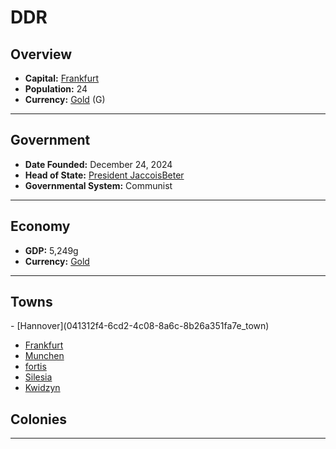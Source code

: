 <!--UNDEDITED FILE, remove this entire line if this file has been edited!-->
# <!--NAME-->DDR<!--NAME-->

## Overview

- **Capital:** <!--CAPITAL_LINK-->[Frankfurt](4766fd78-a272-4c85-81cd-563dbb491978_town)<!--CAPITAL_LINK-->
- **Population:** <!--POPULATION-->24<!--POPULATION-->
- **Currency:** <!--CURRENCY_LINK-->[Gold](Gold_currency)<!--CURRENCY_LINK--> (<!--CURRENCY_ABV-->G<!--CURRENCY_ABV-->)

---

## Government

- **Date Founded:** <!--FOUNDED-->December 24, 2024<!--FOUNDED-->
- **Head of State:** <!--LEADER_TITLE_LINK-->[President JaccoisBeter](JaccoisBeter_user)<!--LEADER_TITLE_LINK-->
- **Governmental System:** <!--GOVERNMENT-->Communist<!--GOVERNMENT-->

---

## Economy

- **GDP:** <!--GDP-->5,249g<!--GDP-->
- **Currency:** <!--CURRENCY_LINK-->[Gold](Gold_currency)<!--CURRENCY_LINK-->

---

## Towns

<!--TOWNS-->- [Hannover](041312f4-6cd2-4c08-8a6c-8b26a351fa7e_town)
- [Frankfurt](4766fd78-a272-4c85-81cd-563dbb491978_town)
- [Munchen](3b342af8-274c-4292-abb0-1c138e6ce754_town)
- [fortis](f7e6dd83-4060-41b9-a5a8-802da63dee6b_town)
- [Silesia](ae035e3e-441c-40c9-b265-a99a3a1b59ce_town)
- [Kwidzyn](fba54e98-216a-4fba-8460-fb158cc7afea_town)<!--TOWNS-->

## Colonies

<!--COLONIES--><!--COLONIES-->

---